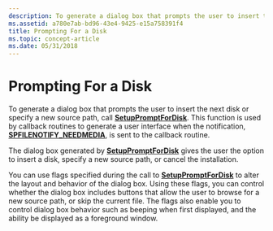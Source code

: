 ```yaml
---
description: To generate a dialog box that prompts the user to insert the next disk or specify a new source path, call SetupPromptForDisk.
ms.assetid: a780e7ab-bd96-43e4-9425-e15a758391f4
title: Prompting For a Disk
ms.topic: concept-article
ms.date: 05/31/2018
---
```


# Prompting For a Disk

To generate a dialog box that prompts the user to insert the next disk or specify a new source path, call [**SetupPromptForDisk**](/windows/desktop/api/Setupapi/nf-setupapi-setuppromptfordiska). This function is used by callback routines to generate a user interface when the notification, [**SPFILENOTIFY\_NEEDMEDIA**](spfilenotify-needmedia.md), is sent to the callback routine.

The dialog box generated by [**SetupPromptForDisk**](/windows/desktop/api/Setupapi/nf-setupapi-setuppromptfordiska) gives the user the option to insert a disk, specify a new source path, or cancel the installation.

You can use flags specified during the call to [**SetupPromptForDisk**](/windows/desktop/api/Setupapi/nf-setupapi-setuppromptfordiska) to alter the layout and behavior of the dialog box. Using these flags, you can control whether the dialog box includes buttons that allow the user to browse for a new source path, or skip the current file. The flags also enable you to control dialog box behavior such as beeping when first displayed, and the ability be displayed as a foreground window.

 

 



